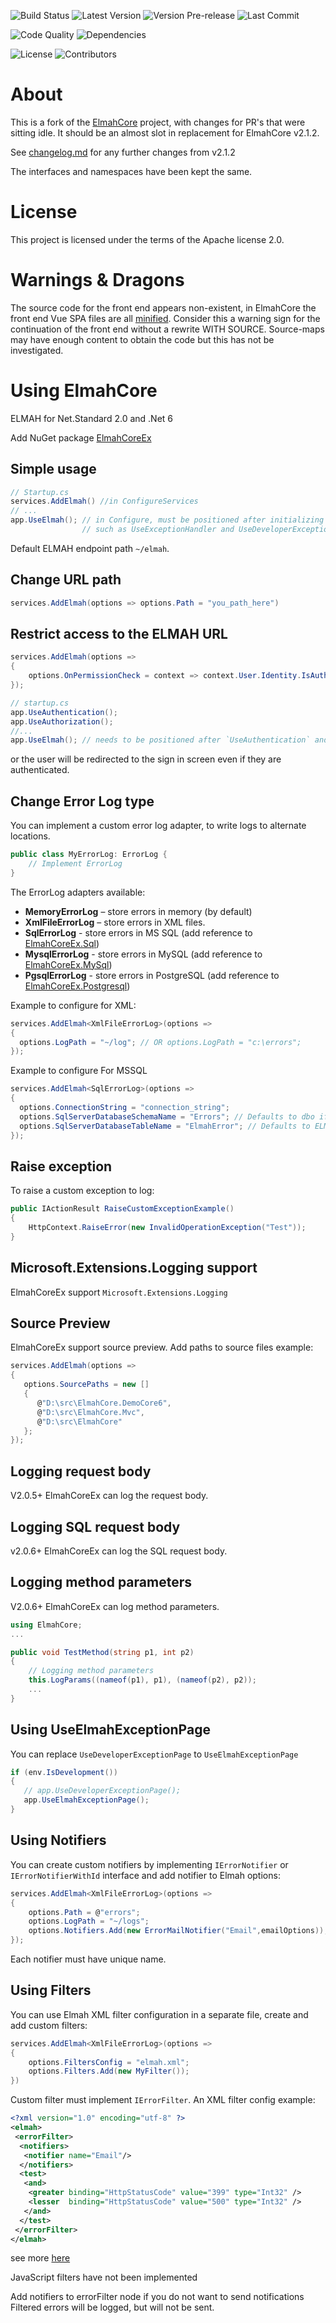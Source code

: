 ![Build Status](https://github.com/elmahcoreex/elmahcoreex/actions/workflows/build.yml/badge.svg)
![Latest Version](https://img.shields.io/nuget/v/elmahcoreex?style=flat-square)
![Version Pre-release](https://img.shields.io/nuget/vpre/elmahcoreex?style=flat-square)
![Last Commit](https://img.shields.io/github/last-commit/elmahcoreex/elmahcoreex?style=flat-square)

![Code Quality](https://img.shields.io/codefactor/grade/github/elmahcoreex/elmahcoreex/develop?style=flat-square)
![Dependencies](https://img.shields.io/librariesio/github/elmahcoreex/elmahcoreex?style=flat-square)

![License](https://img.shields.io/github/license/elmahcoreex/elmahcoreex)
![Contributors](https://img.shields.io/github/contributors/elmahcoreex/elmahcoreex?style=flat-square)

# About

This is a fork of the [ElmahCore](https://github.com/ElmahCore/ElmahCore) project, with changes for PR's that were sitting idle.
It should be an almost slot in replacement for ElmahCore v2.1.2.

See [changelog.md](changelog.md) for any further changes from v2.1.2

The interfaces and namespaces have been kept the same.

# License

This project is licensed under the terms of the Apache license 2.0.

# Warnings & Dragons

The source code for the front end appears non-existent, in ElmahCore the front end Vue SPA files are all [minified](https://github.com/ElmahCore/ElmahCore/issues/77). Consider this a warning sign for the continuation of the front end without a rewrite WITH SOURCE. Source-maps may have enough content to obtain the code but this has not be investigated.

# Using ElmahCore

ELMAH for Net.Standard 2.0 and .Net 6

Add NuGet package [ElmahCoreEx](https://www.nuget.org/packages?q=elmahcoreex)

## Simple usage

```csharp
// Startup.cs
services.AddElmah() //in ConfigureServices
// ...
app.UseElmah(); // in Configure, must be positioned after initializing other exception handlers
                // such as UseExceptionHandler and UseDeveloperExceptionPage
```

Default ELMAH endpoint path `~/elmah`.

## Change URL path

```csharp
services.AddElmah(options => options.Path = "you_path_here")
```

## Restrict access to the ELMAH URL

```csharp
services.AddElmah(options =>
{
    options.OnPermissionCheck = context => context.User.Identity.IsAuthenticated;
});
```

```csharp
// startup.cs
app.UseAuthentication();
app.UseAuthorization();
//...
app.UseElmah(); // needs to be positioned after `UseAuthentication` and `UseAuthorization`
```
or the user will be redirected to the sign in screen even if they are authenticated.

## Change Error Log type

You can implement a custom error log adapter, to write logs to alternate locations.

```csharp
public class MyErrorLog: ErrorLog {
    // Implement ErrorLog
}    
```

The ErrorLog adapters available:

- **MemoryErrorLog** – store errors in memory (by default)
- **XmlFileErrorLog** – store errors in XML files.
- **SqlErrorLog** - store errors in MS SQL (add reference to [ElmahCoreEx.Sql](https://www.nuget.org/packages/ElmahCoreEx.Sql))
- **MysqlErrorLog** - store errors in MySQL (add reference to [ElmahCoreEx.MySql](https://www.nuget.org/packages/ElmahCoreEx.MySql))
- **PgsqlErrorLog** - store errors in PostgreSQL (add reference to [ElmahCoreEx.Postgresql](https://www.nuget.org/packages/ElmahCoreEx.Postgresql))

Example to configure for XML:

```csharp
services.AddElmah<XmlFileErrorLog>(options =>
{
  options.LogPath = "~/log"; // OR options.LogPath = "с:\errors";
});
```

Example to configure For MSSQL

```csharp
services.AddElmah<SqlErrorLog>(options =>
{
  options.ConnectionString = "connection_string";
  options.SqlServerDatabaseSchemaName = "Errors"; // Defaults to dbo if not set
  options.SqlServerDatabaseTableName = "ElmahError"; // Defaults to ELMAH_Error if not set
});
```

## Raise exception

To raise a custom exception to log:

```csharp
public IActionResult RaiseCustomExceptionExample()
{
    HttpContext.RaiseError(new InvalidOperationException("Test"));
}
```

## Microsoft.Extensions.Logging support

ElmahCoreEx support `Microsoft.Extensions.Logging`

## Source Preview

ElmahCoreEx support source preview.
Add paths to source files example:

```csharp
services.AddElmah(options =>
{
   options.SourcePaths = new []
   {
      @"D:\src\ElmahCore.DemoCore6",
      @"D:\src\ElmahCore.Mvc",
      @"D:\src\ElmahCore"
   };
});
```

## Logging request body

V2.0.5+ ElmahCoreEx can log the request body.

## Logging SQL request body

v2.0.6+ ElmahCoreEx can log the SQL request body.

## Logging method parameters

V2.0.6+ ElmahCoreEx can log method parameters.

```csharp
using ElmahCore;
...

public void TestMethod(string p1, int p2)
{
    // Logging method parameters
    this.LogParams((nameof(p1), p1), (nameof(p2), p2));
    ...
}
```

## Using UseElmahExceptionPage

You can replace `UseDeveloperExceptionPage` to `UseElmahExceptionPage`

```csharp
if (env.IsDevelopment())
{
   // app.UseDeveloperExceptionPage();
   app.UseElmahExceptionPage();
}
```

## Using Notifiers

You can create custom notifiers by implementing `IErrorNotifier` or `IErrorNotifierWithId` interface and add notifier to Elmah options:

```csharp
services.AddElmah<XmlFileErrorLog>(options =>
{
    options.Path = @"errors";
    options.LogPath = "~/logs";
    options.Notifiers.Add(new ErrorMailNotifier("Email",emailOptions));
});
```
Each notifier must have unique name.

## Using Filters

You can use Elmah XML filter configuration in a separate file, create and add custom filters:

```csharp
services.AddElmah<XmlFileErrorLog>(options =>
{
    options.FiltersConfig = "elmah.xml";
    options.Filters.Add(new MyFilter());
})
```
Custom filter must implement `IErrorFilter`.
An XML filter config example:

```xml
<?xml version="1.0" encoding="utf-8" ?>
<elmah>
 <errorFilter>
  <notifiers>
   <notifier name="Email"/>
  </notifiers>
  <test>
   <and>
    <greater binding="HttpStatusCode" value="399" type="Int32" />
    <lesser  binding="HttpStatusCode" value="500" type="Int32" />
   </and>
  </test>
 </errorFilter>
</elmah>
```

see more [here](https://elmah.github.io/a/error-filtering/examples/)

JavaScript filters have not been implemented

Add notifiers to errorFilter node if you do not want to send notifications
Filtered errors will be logged, but will not be sent.
